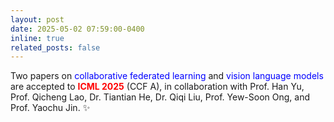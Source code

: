 ```yaml
---
layout: post
date: 2025-05-02 07:59:00-0400
inline: true
related_posts: false
---
```


Two papers on <font color=Blue>collaborative federated learning</font> and <font color=Blue>vision language models</font> are accepted to **<font color=red>ICML 2025</font>** (CCF A), in collaboration with Prof. Han Yu,  Prof. Qicheng Lao, Dr. Tiantian He, Dr. Qiqi Liu, Prof. Yew-Soon Ong, and Prof. Yaochu Jin. :sparkles: 
